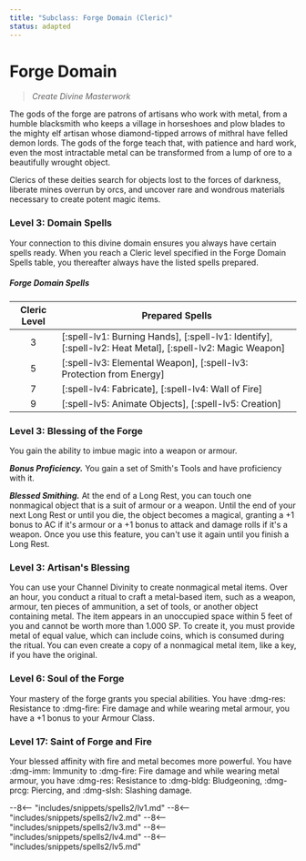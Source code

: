 ```yaml
---
title: "Subclass: Forge Domain (Cleric)"
status: adapted
---
```


<p style="display:none">
Create Divine Masterwork
</p>

# Forge Domain

> *Create Divine Masterwork*

The gods of the forge are patrons of artisans who work with metal, from a humble blacksmith who keeps a village in horseshoes and plow blades to the mighty elf artisan whose diamond-tipped arrows of mithral have felled demon lords. The gods of the forge teach that, with patience and hard work, even the most intractable metal can be transformed from a lump of ore to a beautifully wrought object. 

Clerics of these deities search for objects lost to the forces of darkness, liberate mines overrun by orcs, and uncover rare and wondrous materials necessary to create potent magic items. 

### Level 3: Domain Spells

Your connection to this divine domain ensures you always have certain spells ready. When you reach a Cleric level specified in the Forge Domain Spells table, you thereafter always have the listed spells prepared.

##### Forge Domain Spells

| Cleric Level | Prepared Spells |
| :-: | --- |
| 3 | [:spell-lv1: Burning Hands], [:spell-lv1: Identify], [:spell-lv2: Heat Metal], [:spell-lv2: Magic Weapon] |
| 5 | [:spell-lv3: Elemental Weapon], [:spell-lv3: Protection from Energy] |
| 7 | [:spell-lv4: Fabricate], [:spell-lv4: Wall of Fire] |
| 9 | [:spell-lv5: Animate Objects], [:spell-lv5: Creation] |

### Level 3: Blessing of the Forge

You gain the ability to imbue magic into a weapon or armour. 

***Bonus Proficiency.*** You gain a set of Smith's Tools and have proficiency with it.

***Blessed Smithing.*** At the end of a Long Rest, you can touch one nonmagical object that is a suit of armour or a weapon. Until the end of your next Long Rest or until you die, the object becomes a magical, granting a +1 bonus to AC if it's armour or a +1 bonus to attack and damage rolls if it's a weapon. Once you use this feature, you can't use it again until you finish a Long Rest.

### Level 3: Artisan's Blessing

You can use your Channel Divinity to create nonmagical metal items. Over an hour, you conduct a ritual to craft a metal-based item, such as a weapon, armour, ten pieces of ammunition, a set of tools, or another object containing metal. The item appears in an unoccupied space within 5 feet of you and cannot be worth more than 1.000 SP. To create it, you must provide metal of equal value, which can include coins, which is consumed during the ritual. You can even create a copy of a nonmagical metal item, like a key, if you have the original.

### Level 6: Soul of the Forge

Your mastery of the forge grants you special abilities. You have :dmg-res: Resistance to :dmg-fire: Fire damage and while wearing metal armour, you have a +1 bonus to your Armour Class.

### Level 17: Saint of Forge and Fire

Your blessed affinity with fire and metal becomes more powerful. You have :dmg-imm: Immunity to :dmg-fire: Fire damage and while wearing metal armour, you have :dmg-res: Resistance to :dmg-bldg: Bludgeoning, :dmg-prcg: Piercing, and :dmg-slsh: Slashing damage.

--8<-- "includes/snippets/spells2/lv1.md"
--8<-- "includes/snippets/spells2/lv2.md"
--8<-- "includes/snippets/spells2/lv3.md"
--8<-- "includes/snippets/spells2/lv4.md"
--8<-- "includes/snippets/spells2/lv5.md"
